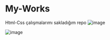 # My-Works
Html-Css çalışmalarımı sakladığım repo
![image](https://github.com/yusuffkaradass/My-Works/assets/145595125/e59a7f91-315f-41e1-b958-a29fc61dc0f4)

![image](https://github.com/yusuffkaradass/My-Works/assets/145595125/792886cf-913b-4ae5-bb2e-ab7ce4b5d971)




